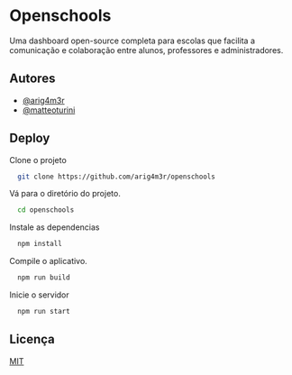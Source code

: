 # Openschools

Uma dashboard open-source completa para escolas que facilita a comunicação e colaboração entre alunos, professores e administradores.

## Autores

- [@arig4m3r](https://www.github.com/arig4m3r)
- [@matteoturini](https://www.github.com/matteoturini)

## Deploy

Clone o projeto

```bash
  git clone https://github.com/arig4m3r/openschools
```

Vá para o diretório do projeto.

```bash
  cd openschools
```

Instale as dependencias

```bash
  npm install
```

Compile o aplicativo.

```bash
  npm run build
```

Inicie o servidor

```bash
  npm run start
```

## Licença

[MIT](https://choosealicense.com/licenses/mit/)

